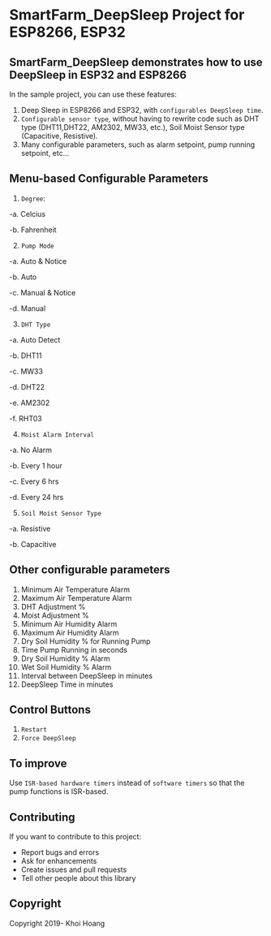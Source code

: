 # SmartFarm_DeepSleep Project for ESP8266, ESP32

## SmartFarm_DeepSleep demonstrates how to use DeepSleep in ESP32 and ESP8266

In the sample project, you can use these features:

1. Deep Sleep in ESP8266 and ESP32, with `configurables DeepSleep time`. 
2. `Configurable sensor type`, without having to rewrite code such as DHT type (DHT11,DHT22, AM2302, MW33, etc.), Soil Moist Sensor type (Capacitive, Resistive). 
3. Many configurable parameters, such as alarm setpoint, pump running setpoint, etc...

## Menu-based Configurable Parameters

1. `Degree`:

  -a. Celcius
  
  -b. Fahrenheit

2. `Pump Mode`

  -a. Auto & Notice
    
  -b. Auto
    
  -c. Manual & Notice
    
  -d. Manual

3. `DHT Type`

  -a. Auto Detect
  
  -b. DHT11
  
  -c. MW33
  
  -d. DHT22
  
  -e. AM2302
  
  -f. RHT03

4. `Moist Alarm Interval`

  -a. No Alarm
  
  -b. Every 1 hour
  
  -c. Every 6 hrs
  
  -d. Every 24 hrs

5. `Soil Moist Sensor Type`

  -a. Resistive
  
  -b. Capacitive
  
## Other configurable parameters

1.  Minimum Air Temperature Alarm
2.  Maximum Air Temperature Alarm
3.  DHT Adjustment %
4.  Moist Adjustment %
5.  Minimum Air Humidity Alarm
6.  Maximum Air Humidity Alarm
7.  Dry Soil Humidity % for Running Pump
8.  Time Pump Running in seconds
9.  Dry Soil Humidity % Alarm
10. Wet Soil Humidity % Alarm
11. Interval between DeepSleep in minutes
12. DeepSleep Time in minutes

## Control Buttons

1. `Restart`
2. `Force DeepSleep`

## To improve

Use `ISR-based hardware timers` instead of `software timers` so that the pump functions is ISR-based.

## Contributing
If you want to contribute to this project:
- Report bugs and errors
- Ask for enhancements
- Create issues and pull requests
- Tell other people about this library

## Copyright
Copyright 2019- Khoi Hoang
